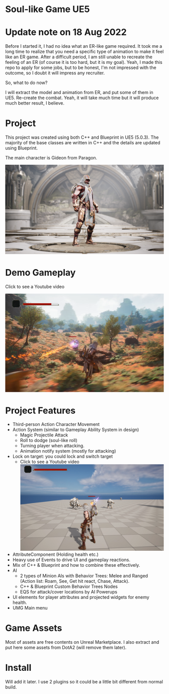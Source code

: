 # Soul-like Game UE5

# Update note on 18 Aug 2022

Before I started it, I had no idea what an ER-like game required. It took me a long time to realize that you need a specific type of animation to make it feel like an ER game. After a difficult period, I am still unable to recreate the feeling of an ER (of course it is too hard, but it is my goal). Yeah, I made this repo to apply for some jobs, but to be honest, I'm not impressed with the outcome, so I doubt it will impress any recruiter.

So, what to do now?

I will extract the model and animation from ER, and put some of them in UE5. Re-create the combat. Yeah, it will take much time but it will produce much better result, I believe.

# Project

This project was created using both C++ and Blueprint in UE5 (5.0.3). The majority of the base classes are written in C++ and the details are updated using Blueprint.


The main character is Gideon from Paragon.

![Gideon](/Readme_Media/GideonScreenshot4-1920x1080-2e9d1192ac22760aa5c84ce2d43292c6.png)

# Demo Gameplay

Click to see a Youtube video

[![Gameplay](/Readme_Media/Gameplay_Screenshot.png)](https://youtu.be/-5BREUmPPAA)

# Project Features

+ Third-person Action Character Movement
+ Action System (similar to Gameplay Ability System in design)
    + Magic Projectile Attack
    + Roll to dodge (soul-like roll)
    + Turning player when attacking.
    + Animation notify system (mostly for attacking)
+ Lock on target: you could lock and switch target
    + Click to see a Youtube video
[![Lock On Target](/Readme_Media/Lock_On_Target.png)](https://youtu.be/Rbr8P9_QGOM)
+ AttributeComponent (Holding health etc.)
+ Heavy use of Events to drive UI and gameplay reactions.
+ Mix of C++ & Blueprint and how to combine these effectively.
+ AI
    + 2 types of Minion AIs with Behavior Trees: Melee and Ranged (Action list: Roam, See, Get hit react, Chase, Attack).
    + C++ & Blueprint Custom Behavior Trees Nodes
    + EQS for attack/cover locations by AI Powerups
+ UI elements for player attributes and projected widgets for enemy health.
+ UMG Main menu


# Game Assets

Most of assets are free contents on Unreal Marketplace. I also extract and put here some assets from DotA2 (will remove them later).

# Install 

Will add it later. I use 2 plugins so it could be a little bit different from normal build.
